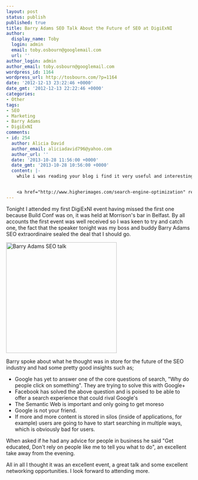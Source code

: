 ```yaml
---
layout: post
status: publish
published: true
title: Barry Adams SEO Talk About the Future of SEO at DigiExNI
author:
  display_name: Toby
  login: admin
  email: toby.osbourn@googlemail.com
  url: ''
author_login: admin
author_email: toby.osbourn@googlemail.com
wordpress_id: 1164
wordpress_url: http://tosbourn.com/?p=1164
date: '2012-12-13 23:22:46 +0000'
date_gmt: '2012-12-13 22:22:46 +0000'
categories:
- Other
tags:
- SEO
- Marketing
- Barry Adams
- DigiExNI
comments:
- id: 254
  author: Alicia David
  author_email: aliciadavid796@yahoo.com
  author_url: ''
  date: '2013-10-28 11:56:00 +0000'
  date_gmt: '2013-10-28 10:56:00 +0000'
  content: |-
    while i was reading your blog i find it very useful and interesting..SEO is really a big help for my website..


    <a href="http://www.higherimages.com/search-engine-optimization" rel="nofollow">seo pittsburgh</a>
---
```

<p>Tonight I attended my first DigiExNI event having missed the first one because Build Conf was on, it was held at Morrison's bar in Belfast. By all accounts the first event was well received so I was keen to try and catch one, the fact that the speaker tonight was my boss and buddy Barry Adams SEO extraordinaire sealed the deal that I should go.</p>
<p><img class="aligncenter size-medium wp-image-1168" title="Barry Adams SEO talk" src="http://tosbourn.com/wp-content/uploads/2012/12/batalk-300x300.jpg" alt="Barry Adams SEO talk" width="300" height="300" /></p>
<p>Barry spoke about what he thought was in store for the future of the SEO industry and had some pretty good insights such as;</p>
<ul>
<li>Google has yet to answer one of the core questions of search, "Why do people click on something". They are trying to solve this with Google+</li>
<li>Facebook has solved the above question and is poised to be able to offer a search experience that could rival Google's</li>
<li>The Semantic Web is important and only going to get moreso</li>
<li>Google is not your friend.</li>
<li>If more and more content is stored in silos (inside of applications, for example) users are going to have to start searching in multiple ways, which is obviously bad for users.</li>
</ul>
<p>When asked if he had any advice for people in business he said "Get educated, Don't rely on people like me to tell you what to do", an excellent take away from the evening.</p>
<p>All in all I thought it was an excellent event, a great talk and some excellent networking opportunities. I look forward to attending more.</p>
